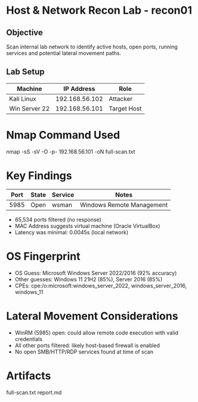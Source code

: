 # Host & Network Recon Lab - recon01

## Objective
Scan internal lab network to identify active hosts, open ports, running services and potential lateral movement paths. 

## Lab Setup
| Machine       | IP Address     | Role        |
|---------------|----------------|-------------|
| Kali Linux    | 192.168.56.102 | Attacker    |
| Win Server 22 | 192.168.56.101 | Target Host | 

# Nmap Command Used

nmap -sS -sV -O -p- 192.168.56.101 -oN full-scan.txt

# Key Findings
| Port  | State | Service | Notes                     |
|-------|-------|---------|---------------------------|
| 5985  | Open  | wsman   | Windows Remote Management |

- 65,534 ports filtered (no response)
- MAC Address suggests virtual machine (Oracle VirtualBox)
- Latency was minimal: 0.0045s (local network)

# OS Fingerprint
- OS Guess: Microsoft Windows Server 2022/2016 (92% accuracy)
- Other guesses: Windows 11 21H2 (85%), Server 2016 (85%)
- CPEs: cpe:/o:microsoft:windows_server_2022, windows_server_2016, windows_11

# Lateral Movement Considerations
- WinRM (5985) open: could allow remote code execution with valid credentials
- All other ports filtered: likely host-based firewall is enabled
- No open SMB/HTTP/RDP services found at time of scan

# Artifacts
full-scan.txt
report.md
		
